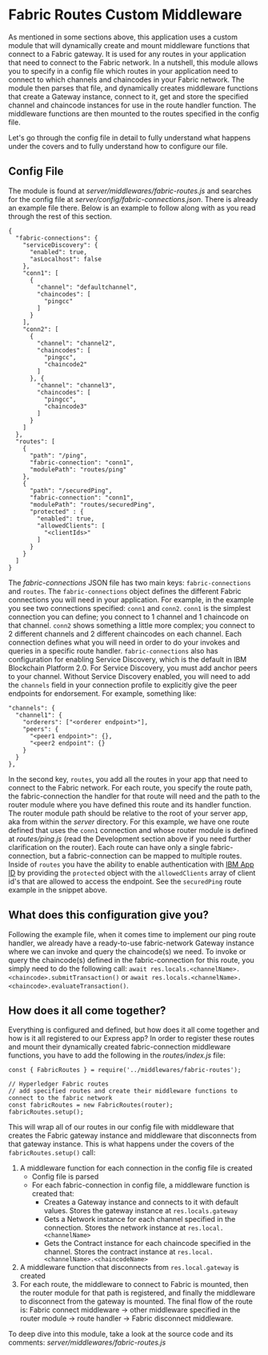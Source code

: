 # Fabric Routes Custom Middleware

As mentioned in some sections above, this application uses a custom module that will dynamically create and mount middleware functions that connect to a Fabric gateway. It is used for any routes in your application that need to connect to the Fabric network. In a nutshell, this module allows you to specify in a config file which routes in your application need to connect to which channels and chaincodes in your Fabric network. The module then parses that file, and dynamically creates middleware functions that create a Gateway instance, connect to it, get and store the specified channel and chaincode instances for use in the route handler function. The middleware functions are then mounted to the routes specified in the config file.

Let's go through the config file in detail to fully understand what happens under the covers and to fully understand how to configure our file.

## Config File
The module is found at *server/middlewares/fabric-routes.js* and searches for the config file at *server/config/fabric-connections.json*. There is already an example file there. Below is an example to follow along with as you read through the rest of this section.

```
{
  "fabric-connections": {
    "serviceDiscovery": {
      "enabled": true,
      "asLocalhost": false
    },
    "conn1": [
      {
        "channel": "defaultchannel",
        "chaincodes": [
          "pingcc"
        ]
      }
    ],
    "conn2": [
      {
        "channel": "channel2",
        "chaincodes": [
          "pingcc",
          "chaincode2"
        ]
      }, {
        "channel": "channel3",
        "chaincodes": [
          "pingcc",
          "chaincode3"
        ]
      }
    ]
  },
  "routes": [
    {
      "path": "/ping",
      "fabric-connection": "conn1",
      "modulePath": "routes/ping"
    },
    {
      "path": "/securedPing",
      "fabric-connection": "conn1",
      "modulePath": "routes/securedPing", 
      "protected" : {
        "enabled": true, 
        "allowedClients": [
          "<clientIds>"
        ]
      }
    }
  ]
}
```

The *fabric-connections* JSON file has two main keys: `fabric-connections` and `routes`. The `fabric-connections` object defines the different Fabric connections you will need in your application. For example, in the example you see two connections specified: `conn1` and `conn2`. `conn1` is the simplest connection you can define; you connect to 1 channel and 1 chaincode on that channel. `conn2` shows something a little more complex; you connect to 2 different channels and 2 different chaincodes on each channel. Each connection defines what you will need in order to do your invokes and queries in a specific route handler. `fabric-connections` also has configuration for enabling Service Discovery, which is the default in IBM Blockchain Platform 2.0. For Service Discovery, you must add anchor peers to your channel. Without Service Discovery enabled, you will need to add the `channels` field in your connection profile to explicitly give the peer endpoints for endorsement. For example, something like:

```
"channels": {
  "channel1": {
    "orderers": ["<orderer endpoint>"],
    "peers": {
      "<peer1 endpoint>": {},
      "<peer2 endpoint": {}
    }
  }
},
```

In the second key, `routes`, you add all the routes in your app that need to connect to the Fabric network. For each route, you specify the route path, the fabric-connection the handler for that route will need and the path to the router module where you have defined this route and its handler function. The router module path should be relative to the root of your server app, aka from within the *server* directory. For this example, we have one route defined that uses the `conn1` connection and whose router module is defined at *routes/ping.js* (read the Development section above if you need further clarification on the router). Each route can have only a single fabric-connection, but a fabric-connection can be mapped to multiple routes. Inside of `routes` you have the ability to enable authentication with [IBM App ID](https://cloud.ibm.com/docs/services/appid?topic=appid-about#about) by providing the `protected` object with the `allowedClients` array of client id's that are allowed to access the endpoint. See the `securedPing` route example in the snippet above. 


## What does this configuration give you?
Following the example file, when it comes time to implement our ping route handler, we already have a ready-to-use fabric-network Gateway instance where we can invoke and query the chaincode(s) we need. To invoke or query the chaincode(s) defined in the fabric-connection for this route, you simply need to do the following call: `await res.locals.<channelName>.<chaincode>.submitTransaction()` or `await res.locals.<channelName>.<chaincode>.evaluateTransaction()`.

## How does it all come together?
Everything is configured and defined, but how does it all come together and how is it all registered to our Express app? In order to register these routes and mount their dynamically created fabric-connection middleware functions, you have to add the following in the *routes/index.js* file:

```
const { FabricRoutes } = require('../middlewares/fabric-routes');

// Hyperledger Fabric routes
// add specified routes and create their middleware functions to connect to the fabric network
const fabricRoutes = new FabricRoutes(router);
fabricRoutes.setup();
```

This will wrap all of our routes in our config file with middleware that creates the Fabric gateway instance and middleware that disconnects from that gateway instance. This is what happens under the covers of the `fabricRoutes.setup()` call:

1) A middleware function for each connection in the config file is created
   * Config file is parsed
   * For each fabric-connection in config file, a middleware function is created that:
     * Creates a Gateway instance and connects to it with default values. Stores the gateway instance at `res.locals.gateway`
     * Gets a Network instance for each channel specified in the connection. Stores the network instance at `res.local.<channelName>`
     * Gets the Contract instance for each chaincode specified in the channel. Stores the contract instance at `res.local.<channelName>.<chaincodeName>`
2) A middleware function that disconnects from `res.local.gateway` is created
3) For each route, the middleware to connect to Fabric is mounted, then the router module for that path is registered, and finally the middleware to disconnect from the gateway is mounted. The final flow of the route is: Fabric connect middleware -> other middleware specified in the router module -> route handler -> Fabric disconnect middleware.

To deep dive into this module, take a look at the source code and its comments: *server/middlewares/fabric-routes.js*
